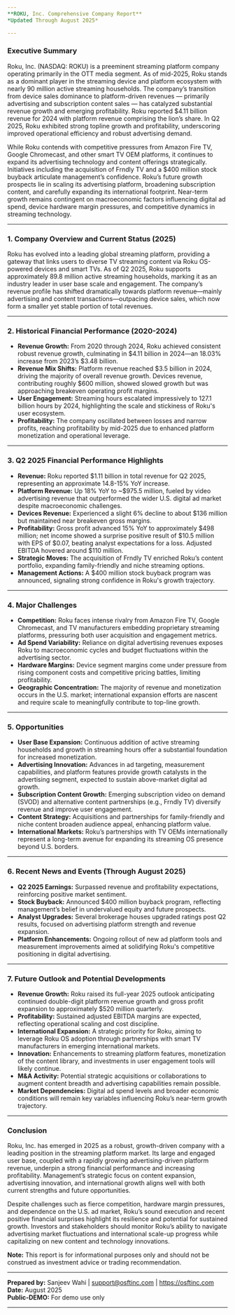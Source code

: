 ```yaml
---
**ROKU, Inc. Comprehensive Company Report**  
*Updated Through August 2025*  

---
```


### Executive Summary

Roku, Inc. (NASDAQ: ROKU) is a preeminent streaming platform company operating primarily in the OTT media segment. As of mid-2025, Roku stands as a dominant player in the streaming device and platform ecosystem with nearly 90 million active streaming households. The company’s transition from device sales dominance to platform-driven revenues — primarily advertising and subscription content sales — has catalyzed substantial revenue growth and emerging profitability. Roku reported $4.11 billion revenue for 2024 with platform revenue comprising the lion’s share. In Q2 2025, Roku exhibited strong topline growth and profitability, underscoring improved operational efficiency and robust advertising demand.

While Roku contends with competitive pressures from Amazon Fire TV, Google Chromecast, and other smart TV OEM platforms, it continues to expand its advertising technology and content offerings strategically. Initiatives including the acquisition of Frndly TV and a $400 million stock buyback articulate management’s confidence. Roku’s future growth prospects lie in scaling its advertising platform, broadening subscription content, and carefully expanding its international footprint. Near-term growth remains contingent on macroeconomic factors influencing digital ad spend, device hardware margin pressures, and competitive dynamics in streaming technology.

---

### 1. Company Overview and Current Status (2025)

Roku has evolved into a leading global streaming platform, providing a gateway that links users to diverse TV streaming content via Roku OS-powered devices and smart TVs. As of Q2 2025, Roku supports approximately 89.8 million active streaming households, marking it as an industry leader in user base scale and engagement. The company’s revenue profile has shifted dramatically towards platform revenue—mainly advertising and content transactions—outpacing device sales, which now form a smaller yet stable portion of total revenues.

---

### 2. Historical Financial Performance (2020-2024)

- **Revenue Growth:** From 2020 through 2024, Roku achieved consistent robust revenue growth, culminating in $4.11 billion in 2024—an 18.03% increase from 2023’s $3.48 billion.  
- **Revenue Mix Shifts:** Platform revenue reached $3.5 billion in 2024, driving the majority of overall revenue growth. Devices revenue, contributing roughly $600 million, showed slowed growth but was approaching breakeven operating profit margins.  
- **User Engagement:** Streaming hours escalated impressively to 127.1 billion hours by 2024, highlighting the scale and stickiness of Roku's user ecosystem.  
- **Profitability:** The company oscillated between losses and narrow profits, reaching profitability by mid-2025 due to enhanced platform monetization and operational leverage.

---

### 3. Q2 2025 Financial Performance Highlights

- **Revenue:** Roku reported $1.11 billion in total revenue for Q2 2025, representing an approximate 14.8-15% YoY increase.  
- **Platform Revenue:** Up 18% YoY to ~$975.5 million, fueled by video advertising revenue that outperformed the wider U.S. digital ad market despite macroeconomic challenges.  
- **Devices Revenue:** Experienced a slight 6% decline to about $136 million but maintained near breakeven gross margins.  
- **Profitability:** Gross profit advanced 15% YoY to approximately $498 million; net income showed a surprise positive result of $10.5 million with EPS of $0.07, beating analyst expectations for a loss. Adjusted EBITDA hovered around $110 million.  
- **Strategic Moves:** The acquisition of Frndly TV enriched Roku’s content portfolio, expanding family-friendly and niche streaming options.  
- **Management Actions:** A $400 million stock buyback program was announced, signaling strong confidence in Roku's growth trajectory.

---

### 4. Major Challenges

- **Competition:** Roku faces intense rivalry from Amazon Fire TV, Google Chromecast, and TV manufacturers embedding proprietary streaming platforms, pressuring both user acquisition and engagement metrics.  
- **Ad Spend Variability:** Reliance on digital advertising revenues exposes Roku to macroeconomic cycles and budget fluctuations within the advertising sector.  
- **Hardware Margins:** Device segment margins come under pressure from rising component costs and competitive pricing battles, limiting profitability.  
- **Geographic Concentration:** The majority of revenue and monetization occurs in the U.S. market; international expansion efforts are nascent and require scale to meaningfully contribute to top-line growth.

---

### 5. Opportunities

- **User Base Expansion:** Continuous addition of active streaming households and growth in streaming hours offer a substantial foundation for increased monetization.  
- **Advertising Innovation:** Advances in ad targeting, measurement capabilities, and platform features provide growth catalysts in the advertising segment, expected to sustain above-market digital ad growth.  
- **Subscription Content Growth:** Emerging subscription video on demand (SVOD) and alternative content partnerships (e.g., Frndly TV) diversify revenue and improve user engagement.  
- **Content Strategy:** Acquisitions and partnerships for family-friendly and niche content broaden audience appeal, enhancing platform value.  
- **International Markets:** Roku’s partnerships with TV OEMs internationally represent a long-term avenue for expanding its streaming OS presence beyond U.S. borders.

---

### 6. Recent News and Events (Through August 2025)

- **Q2 2025 Earnings:** Surpassed revenue and profitability expectations, reinforcing positive market sentiment.  
- **Stock Buyback:** Announced $400 million buyback program, reflecting management’s belief in undervalued equity and future prospects.  
- **Analyst Upgrades:** Several brokerage houses upgraded ratings post Q2 results, focused on advertising platform strength and revenue expansion.  
- **Platform Enhancements:** Ongoing rollout of new ad platform tools and measurement improvements aimed at solidifying Roku's competitive positioning in digital advertising.

---

### 7. Future Outlook and Potential Developments

- **Revenue Growth:** Roku raised its full-year 2025 outlook anticipating continued double-digit platform revenue growth and gross profit expansion to approximately $520 million quarterly.  
- **Profitability:** Sustained adjusted EBITDA margins are expected, reflecting operational scaling and cost discipline.  
- **International Expansion:** A strategic priority for Roku, aiming to leverage Roku OS adoption through partnerships with smart TV manufacturers in emerging international markets.  
- **Innovation:** Enhancements to streaming platform features, monetization of the content library, and investments in user engagement tools will likely continue.  
- **M&A Activity:** Potential strategic acquisitions or collaborations to augment content breadth and advertising capabilities remain possible.  
- **Market Dependencies:** Digital ad spend levels and broader economic conditions will remain key variables influencing Roku’s near-term growth trajectory.

---

### Conclusion

Roku, Inc. has emerged in 2025 as a robust, growth-driven company with a leading position in the streaming platform market. Its large and engaged user base, coupled with a rapidly growing advertising-driven platform revenue, underpin a strong financial performance and increasing profitability. Management’s strategic focus on content expansion, advertising innovation, and international growth aligns well with both current strengths and future opportunities.

Despite challenges such as fierce competition, hardware margin pressures, and dependence on the U.S. ad market, Roku’s sound execution and recent positive financial surprises highlight its resilience and potential for sustained growth. Investors and stakeholders should monitor Roku’s ability to navigate advertising market fluctuations and international scale-up progress while capitalizing on new content and technology innovations.

**Note:** This report is for informational purposes only and should not be construed as investment advice or trading recommendation.

---

**Prepared by:** Sanjeev Wahi | support@osftinc.com | https://osftinc.com  
**Date:** August 2025  
**Public-DEMO:** For demo use only

---